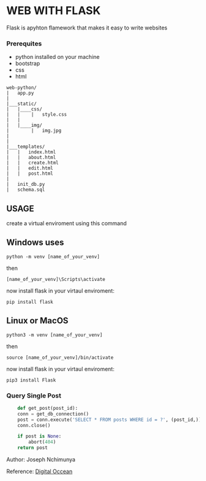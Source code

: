 # WEB WITH FLASK
Flask is apyhton flamework that makes it easy to write websites

### Prerequites
- python installed on your machine
- bootstrap
- css
- html

```
web-python/
|   app.py
|
|___static/
|   |____css/
|   |    |   style.css
|   |
|   |____img/
|        |   img.jpg
|
|
|___templates/
|   |   index.html
|   |   about.html
|   |   create.html
|   |   edit.html
|   |   post.html
|
|   init_db.py
|   schema.sql
```
## USAGE

create a virtual enviroment using this command

## Windows uses

    python -m venv [name_of_your_venv]

then

    [name_of_your_venv]\Scripts\activate

now install flask in your virtaul enviroment:

    pip install flask

## Linux or MacOS

    python3 -m venv [name_of_your_venv]

then

    source [name_of_your_venv]/bin/activate

now install flask in your virtaul enviroment:

    pip3 install Flask


### Query Single Post

```python
    def get_post(post_id):
    conn = get_db_connection()
    post = conn.execute('SELECT * FROM posts WHERE id = ?', (post_id,)).fetchone()
    conn.close()

    if post is None:
        abort(404)
    return post
```

Author: Joseph Nchimunya

Reference: [Digital Occean]()